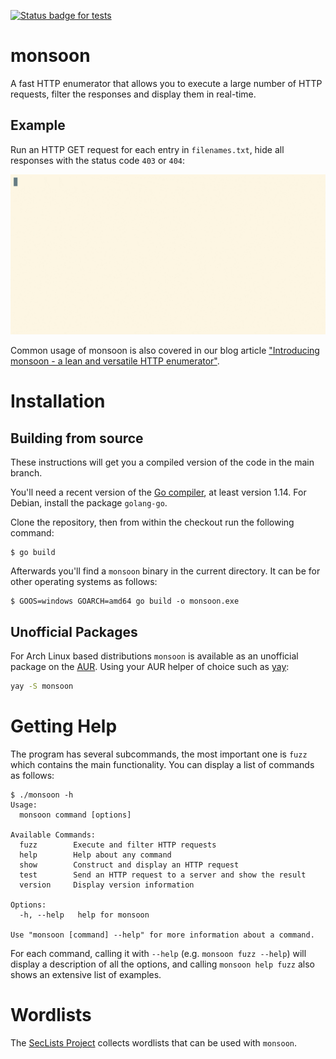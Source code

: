 [![Status badge for tests](https://github.com/happal/monsoon/workflows/Build%20and%20tests/badge.svg)](https://github.com/happal/monsoon/actions?query=workflow%3A%22Build+and+tests%22)

# monsoon

A fast HTTP enumerator that allows you to execute a large number of HTTP
requests, filter the responses and display them in real-time.

## Example

Run an HTTP GET request for each entry in `filenames.txt`, hide all responses with the status code `403` or `404`:

![basic demo](demos/demo1.gif)

Common usage of monsoon is also covered in our blog article
["Introducing monsoon - a lean and versatile HTTP enumerator"](https://blog.redteam-pentesting.de/2020/introducing-monsoon/).

# Installation

## Building from source

These instructions will get you a compiled version of the code in the main branch.

You'll need a recent version of the [Go compiler](https://golang.org/dl), at
least version 1.14. For Debian, install the package `golang-go`.

Clone the repository, then from within the checkout run the following command:

```
$ go build
```

Afterwards you'll find a `monsoon` binary in the current directory. It can be
for other operating systems as follows:

```
$ GOOS=windows GOARCH=amd64 go build -o monsoon.exe
```

## Unofficial Packages

For Arch Linux based distributions `monsoon` is available as an unofficial
package on the [AUR](https://aur.archlinux.org/packages/monsoon). Using your
AUR helper of choice such as [yay](https://github.com/Jguer/yay):

```bash
yay -S monsoon
```

# Getting Help

The program has several subcommands, the most important one is `fuzz` which
contains the main functionality. You can display a list of commands as follows:

```
$ ./monsoon -h
Usage:
  monsoon command [options]

Available Commands:
  fuzz        Execute and filter HTTP requests
  help        Help about any command
  show        Construct and display an HTTP request
  test        Send an HTTP request to a server and show the result
  version     Display version information

Options:
  -h, --help   help for monsoon

Use "monsoon [command] --help" for more information about a command.
```

For each command, calling it with `--help` (e.g. `monsoon fuzz --help`) will
display a description of all the options, and calling `monsoon help fuzz`
also shows an extensive list of examples.

# Wordlists

The [SecLists Project](https://github.com/danielmiessler/SecLists) collects
wordlists that can be used with `monsoon`.
